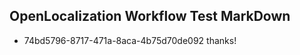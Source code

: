 ## OpenLocalization Workflow Test MarkDown
* 74bd5796-8717-471a-8aca-4b75d70de092 thanks!

<!--HONumber=Sep16_HO1-->


